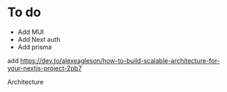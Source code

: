 # To do

- Add MUI
- Add Next auth
- Add prisma

add https://dev.to/alexeagleson/how-to-build-scalable-architecture-for-your-nextjs-project-2pb7

Architecture
